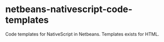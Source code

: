 # netbeans-nativescript-code-templates
Code templates for NativeScript in Netbeans. Templates exists for HTML.
